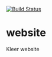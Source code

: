 [![Build Status](https://travis-ci.org/kleer-la/kleer-website.png?branch=master)](https://travis-ci.org/kleer-la/kleer-website)

website
=======

Kleer website
